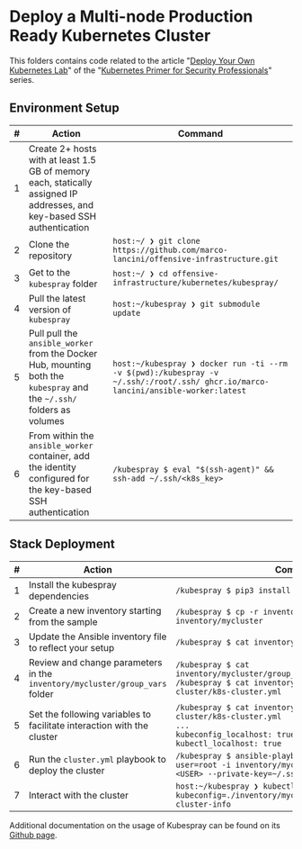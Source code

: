 # Deploy a Multi-node Production Ready Kubernetes Cluster

This folders contains code related to the article "[Deploy Your Own Kubernetes Lab](https://www.marcolancini.it/2019/blog-deploy-kubernetes-lab/)" of the "[Kubernetes Primer for Security Professionals](https://www.marcolancini.it/kubernetes-primer/)" series.



## Environment Setup

| #   | Action                                                                                                                  | Command                                                                                                                          |
| --- | ----------------------------------------------------------------------------------------------------------------------- | -------------------------------------------------------------------------------------------------------------------------------- |
| 1   | Create 2+ hosts with at least 1.5 GB of memory each, statically assigned IP addresses, and key-based SSH authentication |                                                                                                                                  |
| 2   | Clone the repository                                                                                                    | `host:~/ ❯ git clone https://github.com/marco-lancini/offensive-infrastructure.git`                                              |
| 3   | Get to the `kubespray` folder                                                                                           | `host:~/ ❯ cd offensive-infrastructure/kubernetes/kubespray/`                                                                    |
| 4   | Pull the latest version of `kubespray`                                                                                  | `host:~/kubespray ❯ git submodule update`                                                                                        |
| 5   | Pull pull the `ansible_worker` from the Docker Hub, mounting both the `kubespray` and the `~/.ssh/` folders as volumes  | `host:~/kubespray ❯ docker run -ti --rm -v $(pwd):/kubespray -v ~/.ssh/:/root/.ssh/ ghcr.io/marco-lancini/ansible-worker:latest` |
| 6   | From within the `ansible_worker` container, add the identity configured for the key-based SSH authentication            | `/kubespray $ eval "$(ssh-agent)" && ssh-add ~/.ssh/<k8s_key>`                                                                   |



## Stack Deployment

| #   | Action                                                                      | Command                                                                                                                                                   |
| --- | --------------------------------------------------------------------------- | --------------------------------------------------------------------------------------------------------------------------------------------------------- |
| 1   | Install the kubespray dependencies                                          | `/kubespray $ pip3 install -r requirements.txt`                                                                                                           |
| 2   | Create a new inventory starting from the sample                             | `/kubespray $ cp -r inventory/sample inventory/mycluster`                                                                                                 |
| 3   | Update the Ansible inventory file to reflect your setup                     | `/kubespray $ cat inventory/mycluster/inventory.ini`                                                                                                      |
| 4   | Review and change parameters in the `inventory/mycluster/group_vars` folder | `/kubespray $ cat inventory/mycluster/group_vars/all/all.yml` <br> `/kubespray $ cat inventory/mycluster/group_vars/k8s-cluster/k8s-cluster.yml`          |
| 5   | Set the following variables to facilitate interaction with the cluster      | `/kubespray $ cat inventory/mycluster/group_vars/k8s-cluster/k8s-cluster.yml` <br> `...` <br> `kubeconfig_localhost: true` <br> `kubectl_localhost: true` |
| 6   | Run the `cluster.yml` playbook to deploy the cluster                        | `/kubespray $ ansible-playbook -b -v --become-user=root -i inventory/mycluster/inventory.ini -u <USER> --private-key=~/.ssh/<k8s_key> cluster.yml`        |
| 7   | Interact with the cluster                                                   | `host:~/kubespray ❯ kubectl --kubeconfig=./inventory/mycluster/artifacts/admin.conf cluster-info`                                                         |


Additional documentation on the usage of Kubespray can be found on its [Github page](https://github.com/kubernetes-sigs/kubespray).